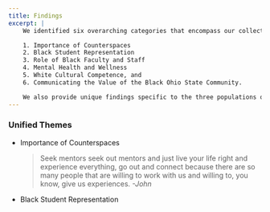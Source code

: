 ```yaml
---
title: Findings
excerpt: |
    We identified six overarching categories that encompass our collective themes which are:

    1. Importance of Counterspaces
    2. Black Student Representation
    3. Role of Black Faculty and Staff
    4. Mental Health and Wellness
    5. White Cultural Competence, and
    6. Communicating the Value of the Black Ohio State Community.

    We also provide unique findings specific to the three populations of Black campus change students, Black males in 3rd and 4th year and Black students 4th year and beyond.
---
```


### Unified Themes

<ul>
<li>Importance of Counterspaces
<blockquote>Seek mentors seek out mentors and just live your life right and experience everything, go out and connect because there are so many people that are willing to work with us and willing to, you know, give us experiences.
    <cite>-John</cite>
</blockquote>
</li>
<li>Black Student Representation</li>
</ul>
